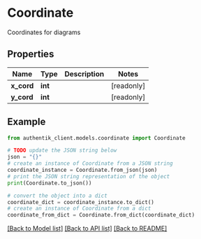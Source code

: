 # Coordinate

Coordinates for diagrams

## Properties

Name | Type | Description | Notes
------------ | ------------- | ------------- | -------------
**x_cord** | **int** |  | [readonly] 
**y_cord** | **int** |  | [readonly] 

## Example

```python
from authentik_client.models.coordinate import Coordinate

# TODO update the JSON string below
json = "{}"
# create an instance of Coordinate from a JSON string
coordinate_instance = Coordinate.from_json(json)
# print the JSON string representation of the object
print(Coordinate.to_json())

# convert the object into a dict
coordinate_dict = coordinate_instance.to_dict()
# create an instance of Coordinate from a dict
coordinate_from_dict = Coordinate.from_dict(coordinate_dict)
```
[[Back to Model list]](../README.md#documentation-for-models) [[Back to API list]](../README.md#documentation-for-api-endpoints) [[Back to README]](../README.md)


